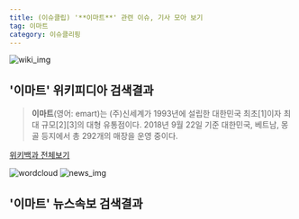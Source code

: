 ```yaml
---
title: (이슈클립) '**이마트**' 관련 이슈, 기사 모아 보기
tag: 이마트
category: 이슈클리핑
---
```

![wiki_img](https://user-images.githubusercontent.com/42597476/44503234-41136a80-a6d0-11e8-9071-6fc6418eafe4.png)
## **'**이마트**'** 위키피디아 검색결과
>**이마트**(영어: emart)는 (주)신세계가 1993년에 설립한 대한민국 최초[1]이자 최대 규모[2][3]의 대형 유통점이다. 2018년 9월 22일 기준 대한민국, 베트남, 몽골 등지에서 총 292개의 매장을 운영 중이다.

<a href="https://ko.wikipedia.org/wiki/이마트" target="_blank">위키백과 전체보기</a>

![wordcloud](https://s3.ap-northeast-2.amazonaws.com/lyrics101-wordcloud/2018-09-23-1537671231.png)
![news_img](https://user-images.githubusercontent.com/42597476/44507050-1206f400-a6e4-11e8-8d98-7ffbfebb353f.png)
## **'**이마트**'** 뉴스속보 검색결과

